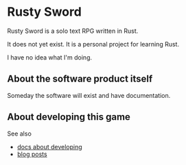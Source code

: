 # Rusty Sword

Rusty Sword is a solo text RPG written in Rust.

It does not yet exist. It is a personal project for learning Rust.

I have no idea what I'm doing.

## About the software product itself

Someday the software will exist and have documentation.

## About developing this game

See also

+ [docs about developing](./development/README.md)
+ [blog posts](./development/blogs/README.md)
